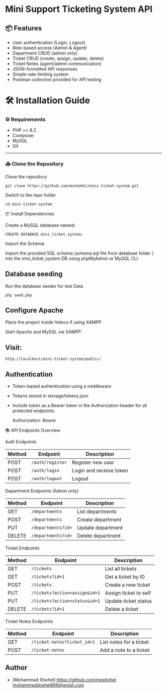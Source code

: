 # Mini Support Ticketing System API

## 📦 Features

- User authentication (Login, Logout)
- Role-based access (Admin & Agent)
- Department CRUD (admin only)
- Ticket CRUD (create, assign, update, delete)
- Ticket Notes (agent/admin communication)
- JSON-formatted API responses
- Simple rate-limiting system
- Postman collection provided for API testing

# 🛠️ Installation Guide

### ⚙️ Requirements

- PHP >= 8.2
- Composer
- MySQL
- Git

---

### 📥 Clone the Repository

Clone the repository

    git clone https://github.com/moshohel/mini-ticket-system.git

Switch to the repo folder

    cd mini-ticket-system

📦 Install Dependencies

Create a MySQL database named:

    CREATE DATABASE mini_ticket_system;

Import the Schema

Import the provided SQL schema (schema.sql file from database folder ) into the mini_ticket_system DB using phpMyAdmin or MySQL CLI.

## Database seeding

Run the database seeder for test Data

    php seed.php

## Configure Apache

Place the project inside htdocs if using XAMPP.

Start Apache and MySQL via XAMPP.

## Visit:

    http://localhost/mini-ticket-system/public/

## Authentication

- Token-based authentication using a middleware

- Tokens stored in storage/tokens.json

- Include token as a Bearer token in the Authorization header for all protected endpoints.

  Authorization: Bearer <your-token-here>

📚 API Endpoints Overview

Auth Endpoints

| Method | Endpoint         | Description             |
| ------ | ---------------- | ----------------------- |
| POST   | `/auth/register` | Register new user       |
| POST   | `/auth/login`    | Login and receive token |
| POST   | `/auth/logout`   | Logout                  |

Department Endpoints (Admin only)

| Method | Endpoint           | Description       |
| ------ | ------------------ | ----------------- |
| GET    | `/departments`     | List departments  |
| POST   | `/departments`     | Create department |
| PUT    | `/departments?id=` | Update department |
| DELETE | `/departments?id=` | Delete department |

Ticket Endpoints

| Method | Endpoint                      | Description           |
| ------ | ----------------------------- | --------------------- |
| GET    | `/tickets`                    | List all tickets      |
| GET    | `/tickets?id=1`               | Get a ticket by ID    |
| POST   | `/tickets`                    | Create a new ticket   |
| PUT    | `/tickets?action=assign&id=1` | Assign ticket to self |
| PUT    | `/tickets?action=status&id=1` | Update ticket status  |
| DELETE | `/tickets?id=1`               | Delete a ticket       |

Ticket Notes Endpoints

| Method | Endpoint                    | Description             |
| ------ | --------------------------- | ----------------------- |
| GET    | `/ticket-notes?ticket_id=1` | List notes for a ticket |
| POST   | `/ticket-notes`             | Add a note to a ticket  |

## Author

- [Mohammad Shohel]
  https://github.com/moshohel
  mohammadshohel866@gmail.com
